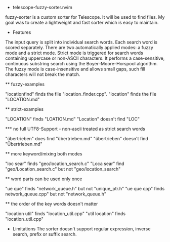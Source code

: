 * telescope-fuzzy-sorter.nvim

fuzzy-sorter is a custom sorter for Telescope. It will be used to find files. My goal was to create a lightweight and fast sorter which is easy to maintain.

* Features

The input query is split into individual search words. Each search word is scored separately. There are two automatically applied modes: a fuzzy mode and a strict mode. 
Strict mode is triggered for search words containing uppercase or non-ASCII characters.
It performs a case-sensitive, continuous substring search using the Boyer–Moore–Horspool algorithm.
The fuzzy mode is case-insensitive and allows small gaps, such fill characters will not break the match.

** fuzzy-examples

"locationfind" finds the file "location_finder.cpp".
"location" finds the file "LOCATION.md"

** strict-examples

"LOCATION" finds "LOATION.md"
"Location" doesn't find "LOC"

*** no full UTF8-Support - non-ascii treated as strict search words

"übertrieben" does find "übertrieben.md"
"übertrieben" doesn't find "Übertrieben.md"

** more keyword/mixing both modes

"loc sear" finds "geo/location_search.c"
"Loca sear" find "geo/Location_search.c" but not "geo/location_search"

** word parts can be used only once

"ue que" finds "network_queue.h" but not "unique_ptr.h"
"ue que cpp" finds network_queue.cpp" but not "network_queue.h"

** the order of the key words doesn't matter

"location util" finds "location_util.cpp"
"util location" finds "location_util.cpp"

* Limitations
The sorter doesn't support regular expression, inverse search, prefix or suffix search.

